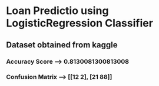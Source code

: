 # Loan Predictio using LogisticRegression Classifier

## Dataset obtained from kaggle

### Accuracy Score --> 0.8130081300813008
### Confusion Matrix --> [[12  2], [21 88]]
